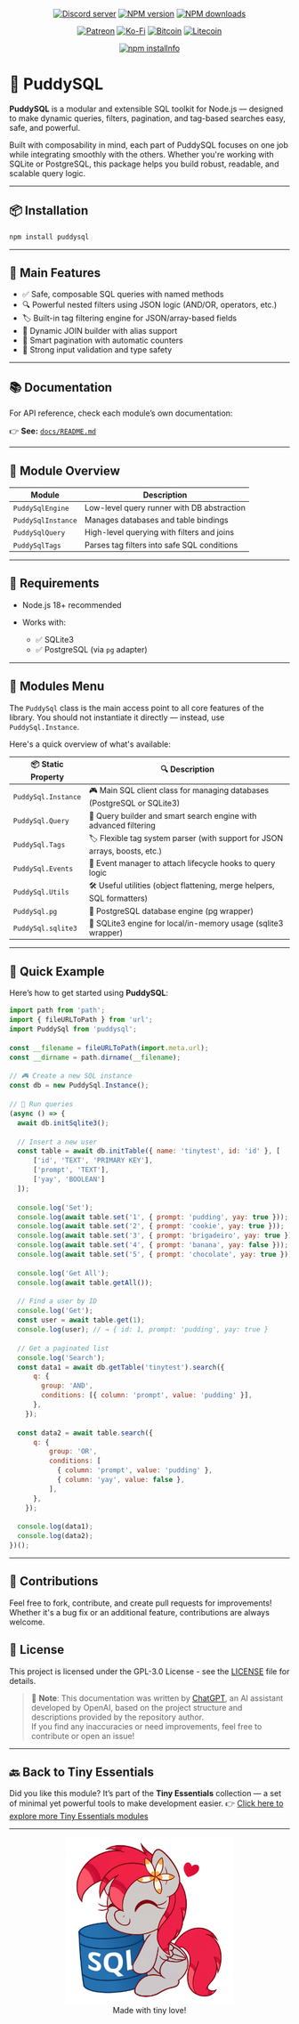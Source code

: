 <div align="center">
<p>
    <a href="https://discord.gg/TgHdvJd"><img src="https://img.shields.io/discord/413193536188579841?color=7289da&logo=discord&logoColor=white" alt="Discord server" /></a>
    <a href="https://www.npmjs.com/package/puddysql"><img src="https://img.shields.io/npm/v/puddysql.svg?maxAge=3600" alt="NPM version" /></a>
    <a href="https://www.npmjs.com/package/puddysql"><img src="https://img.shields.io/npm/dt/puddysql.svg?maxAge=3600" alt="NPM downloads" /></a>
</p>
<p>
    <a href="https://www.patreon.com/JasminDreasond"><img src="https://img.shields.io/badge/donate-patreon-F96854.svg?logo=patreon" alt="Patreon" /></a>
    <a href="https://ko-fi.com/jasmindreasond"><img src="https://img.shields.io/badge/donate-ko%20fi-29ABE0.svg?logo=ko-fi" alt="Ko-Fi" /></a>
    <a href="https://chain.so/address/BTC/bc1qnk7upe44xrsll2tjhy5msg32zpnqxvyysyje2g"><img src="https://img.shields.io/badge/donate-bitcoin-F7931A.svg?logo=bitcoin" alt="Bitcoin" /></a>
    <a href="https://chain.so/address/LTC/ltc1qchk520v4u8334n5dntmgeja55gc5g5rrkgpd4f"><img src="https://img.shields.io/badge/donate-litecoin-345D9D.svg?logo=litecoin" alt="Litecoin" /></a>
</p>
<p>
    <a href="https://nodei.co/npm/puddysql/"><img src="https://nodei.co/npm/puddysql.png?downloads=true&stars=true" alt="npm installnfo" /></a>
</p>
</div>

# 🍮 PuddySQL

**PuddySQL** is a modular and extensible SQL toolkit for Node.js — designed to make dynamic queries, filters, pagination, and tag-based searches easy, safe, and powerful.

Built with composability in mind, each part of PuddySQL focuses on one job while integrating smoothly with the others. Whether you're working with SQLite or PostgreSQL, this package helps you build robust, readable, and scalable query logic.

---

## 📦 Installation

```bash
npm install puddysql
```

---

## 🧱 Main Features

* ✅ Safe, composable SQL queries with named methods
* 🔍 Powerful nested filters using JSON logic (AND/OR, operators, etc.)
* 🏷️ Built-in tag filtering engine for JSON/array-based fields
* 🔗 Dynamic JOIN builder with alias support
* 📃 Smart pagination with automatic counters
* 🧪 Strong input validation and type safety

---

## 📚 Documentation

For API reference, check each module’s own documentation:

👉 **See:** [`docs/README.md`](./docs/README.md)

---

## 🔧 Module Overview

| Module             | Description                                 |
| ------------------ | ------------------------------------------- |
| `PuddySqlEngine`   | Low-level query runner with DB abstraction  |
| `PuddySqlInstance` | Manages databases and table bindings        |
| `PuddySqlQuery`    | High-level querying with filters and joins  |
| `PuddySqlTags`     | Parses tag filters into safe SQL conditions |

---

## 🧪 Requirements

* Node.js 18+ recommended
* Works with:

  * ✅ SQLite3
  * ✅ PostgreSQL (via `pg` adapter)

---

## 🧭 Modules Menu

The `PuddySql` class is the main access point to all core features of the library.
You should not instantiate it directly — instead, use `PuddySql.Instance`.

Here's a quick overview of what's available:

| 📦 Static Property  | 🔍 Description                                                              |
| ------------------- | --------------------------------------------------------------------------- |
| `PuddySql.Instance` | 🎮 Main SQL client class for managing databases (PostgreSQL or SQLite3)     |
| `PuddySql.Query`    | 🧠 Query builder and smart search engine with advanced filtering            |
| `PuddySql.Tags`     | 🏷️ Flexible tag system parser (with support for JSON arrays, boosts, etc.)  |
| `PuddySql.Events`   | 🎯 Event manager to attach lifecycle hooks to query logic                   |
| `PuddySql.Utils`    | 🛠️ Useful utilities (object flattening, merge helpers, SQL formatters)      |
| `PuddySql.pg`       | 🐘 PostgreSQL database engine (pg wrapper)                                  |
| `PuddySql.sqlite3`  | 📀 SQLite3 engine for local/in-memory usage (sqlite3 wrapper)               |

---

## 🚀 Quick Example

Here’s how to get started using **PuddySQL**:

```js
import path from 'path';
import { fileURLToPath } from 'url';
import PuddySql from 'puddysql';

const __filename = fileURLToPath(import.meta.url);
const __dirname = path.dirname(__filename);

// 🎮 Create a new SQL instance
const db = new PuddySql.Instance();

// 📡 Run queries
(async () => {
  await db.initSqlite3();

  // Insert a new user
  const table = await db.initTable({ name: 'tinytest', id: 'id' }, [
      ['id', 'TEXT', 'PRIMARY KEY'],
      ['prompt', 'TEXT'],
      ['yay', 'BOOLEAN']
  ]);

  console.log('Set');
  console.log(await table.set('1', { prompt: 'pudding', yay: true }));
  console.log(await table.set('2', { prompt: 'cookie', yay: true }));
  console.log(await table.set('3', { prompt: 'brigadeiro', yay: true }));
  console.log(await table.set('4', { prompt: 'banana', yay: false }));
  console.log(await table.set('5', { prompt: 'chocolate', yay: true }));

  console.log('Get All');
  console.log(await table.getAll());

  // Find a user by ID
  console.log('Get');
  const user = await table.get(1);
  console.log(user); // → { id: 1, prompt: 'pudding', yay: true }

  // Get a paginated list
  console.log('Search');
  const data1 = await db.getTable('tinytest').search({
      q: {
        group: 'AND',
        conditions: [{ column: 'prompt', value: 'pudding' }],
      },
    });

  const data2 = await table.search({
      q: {
          group: 'OR',
          conditions: [
            { column: 'prompt', value: 'pudding' },
            { column: 'yay', value: false },
          ],
      },
    });

  console.log(data1); 
  console.log(data2); 
})();
```

---

## 🤝 Contributions

Feel free to fork, contribute, and create pull requests for improvements! Whether it's a bug fix or an additional feature, contributions are always welcome.

## 📝 License

This project is licensed under the GPL-3.0 License - see the [LICENSE](LICENSE) file for details.

> 🧠 **Note**: This documentation was written by [ChatGPT](https://openai.com/chatgpt), an AI assistant developed by OpenAI, based on the project structure and descriptions provided by the repository author.  
> If you find any inaccuracies or need improvements, feel free to contribute or open an issue!

---

## 🔙 Back to Tiny Essentials

Did you like this module? It’s part of the **Tiny Essentials** collection — a set of minimal yet powerful tools to make development easier.
👉 [Click here to explore more Tiny Essentials modules](https://github.com/JasminDreasond/Tiny-Essentials)

---

<div align="center">
<a href="./md-assets/img/"><img src="./md-assets/img/85382271-5cf7-4806-ab8c-921167c0d8d7.png" height="300" /></a>
<br/>
Made with tiny love!
</div>